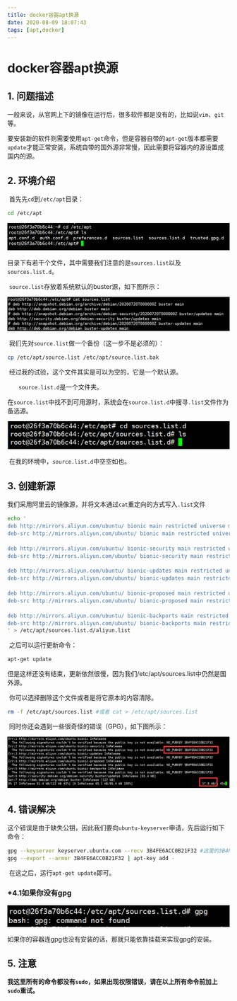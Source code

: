```yaml
---
title: docker容器apt换源
date: 2020-08-09 18:07:43
tags: [apt,docker]
---
```


# docker容器apt换源

## 1. 问题描述

​	一般来说，从官网上下的镜像在运行后，很多软件都是没有的，比如说`vim`、`git`等。

​	要安装新的软件则需要使用`apt-get`命令，但是容器自带的`apt-get`版本都需要`update`才能正常安装，系统自带的国外源非常慢，因此需要将容器内的源设置成国内的源。



## 2. 环境介绍

​	首先先`cd`到`/etc/apt`目录：

```bash
cd /etc/apt
```

![](./docker容器apt换源/1.png)

​	目录下有若干个文件，其中需要我们注意的是`sources.list`以及`sources.list.d`。

​	`source.list`存放着系统默认的buster源，如下图所示：

![](./docker容器apt换源/2.png)

​	我们先对`source.list`做一个备份（这一步不是必须的）：

```bash
cp /etc/apt/source.list /etc/apt/source.list.bak
```

​	经过我的试验，这个文件其实是可以为空的，它是一个默认源。

​	`	source.list.d`是一个文件夹。

​	在`source.list`中找不到可用源时，系统会在`source.list.d`中搜寻`.list`文件作为备选源。

![](./docker容器apt换源/3.png)

​	在我的环境中，`source.list.d`中空空如也。



## 3. 创建新源

​	我们采用阿里云的镜像源，并将文本通过`cat`重定向的方式写入`.list`文件

```bash
echo '
deb http://mirrors.aliyun.com/ubuntu/ bionic main restricted universe multiverse
deb-src http://mirrors.aliyun.com/ubuntu/ bionic main restricted universe multiverse

deb http://mirrors.aliyun.com/ubuntu/ bionic-security main restricted universe multiverse
deb-src http://mirrors.aliyun.com/ubuntu/ bionic-security main restricted universe multiverse

deb http://mirrors.aliyun.com/ubuntu/ bionic-updates main restricted universe multiverse
deb-src http://mirrors.aliyun.com/ubuntu/ bionic-updates main restricted universe multiverse

deb http://mirrors.aliyun.com/ubuntu/ bionic-proposed main restricted universe multiverse
deb-src http://mirrors.aliyun.com/ubuntu/ bionic-proposed main restricted universe multiverse

deb http://mirrors.aliyun.com/ubuntu/ bionic-backports main restricted universe multiverse
deb-src http://mirrors.aliyun.com/ubuntu/ bionic-backports main restricted universe multiverse 
' > /etc/apt/sources.list.d/aliyun.list
```

​	之后可以运行更新命令：

```bash
apt-get update
```

​	但是这样还没有结束，更新依然很慢，因为我们/etc/apt/sources.list中仍然是国外源。

​	你可以选择删除这个文件或者是将它原本的内容清除。

```bash
rm -f /etc/apt/sources.list #或者 cat > /etc/apt/sources.list
```

​	同时你还会遇到一些很奇怪的错误（GPG），如下图所示：

![](./docker容器apt换源/4.png)



## 4. 错误解决

​	这个错误是由于缺失公钥，因此我们要向`ubuntu-keyserver`申请，先后运行如下命令：

```bash
gpg --keyserver keyserver.ubuntu.com --recv 3B4FE6ACC0B21F32 #这里的3B4FE6ACC0B21F32 替换成你自己的
gpg --export --armor 3B4FE6ACC0B21F32 | apt-key add -
```

​	在这之后，运行`apt-get update`即可。

### 	*4.1如果你没有gpg

![](./docker容器apt换源/5.png)

​		如果你的容器连gpg也没有安装的话，那就只能依靠挂载来实现gpg的安装。

## 5. 注意

​	**我这里所有的命令都没有`sudo`，如果出现权限错误，请在以上所有命令前加上`sudo`重试。**